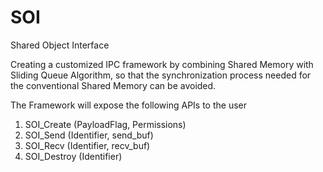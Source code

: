 # SOI
Shared Object Interface

Creating a customized IPC framework by combining Shared Memory with Sliding Queue Algorithm, 
so that the synchronization process needed for the conventional Shared Memory can be avoided.

The Framework will expose the following APIs to the user

1) <Identifier> SOI_Create (PayloadFlag, Permissions)
2) <Status> SOI_Send (Identifier, send_buf)
3) <Status> SOI_Recv (Identifier, recv_buf)
4) <Status> SOI_Destroy (Identifier)
